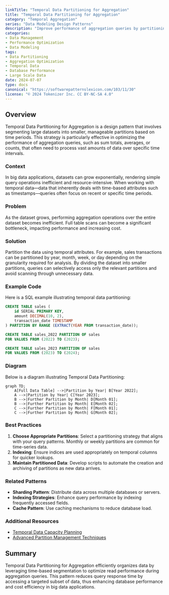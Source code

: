 ```yaml
---
linkTitle: "Temporal Data Partitioning for Aggregation"
title: "Temporal Data Partitioning for Aggregation"
category: "Temporal Aggregation"
series: "Data Modeling Design Patterns"
description: "Improve performance of aggregation queries by partitioning data into time periods, such as months or weeks."
categories:
- Data Management
- Performance Optimization
- Data Modeling
tags:
- Data Partitioning
- Aggregation Optimization
- Temporal Data
- Database Performance
- Large Scale Data
date: 2024-07-07
type: docs
canonical: "https://softwarepatternslexicon.com/103/11/30"
license: "© 2024 Tokenizer Inc. CC BY-NC-SA 4.0"
---
```


## Overview

Temporal Data Partitioning for Aggregation is a design pattern that involves segmenting large datasets into smaller, manageable partitions based on time periods. This strategy is particularly effective in optimizing the performance of aggregation queries, such as sum totals, averages, or counts, that often need to process vast amounts of data over specific time intervals.

### Context

In big data applications, datasets can grow exponentially, rendering simple query operations inefficient and resource-intensive. When working with temporal data—data that inherently deals with time-based attributes such as timestamps—queries often focus on recent or specific time periods.

### Problem

As the dataset grows, performing aggregation operations over the entire dataset becomes inefficient. Full table scans can become a significant bottleneck, impacting performance and increasing cost.

### Solution

Partition the data using temporal attributes. For example, sales transactions can be partitioned by year, month, week, or day depending on the granularity required for analysis. By dividing the dataset into smaller partitions, queries can selectively access only the relevant partitions and avoid scanning through unnecessary data.

### Example Code

Here is a SQL example illustrating temporal data partitioning:

```sql
CREATE TABLE sales (
    id SERIAL PRIMARY KEY,
    amount DECIMAL(10, 2),
    transaction_date TIMESTAMP
) PARTITION BY RANGE (EXTRACT(YEAR FROM transaction_date));

CREATE TABLE sales_2022 PARTITION OF sales 
FOR VALUES FROM (2022) TO (2023);

CREATE TABLE sales_2023 PARTITION OF sales 
FOR VALUES FROM (2023) TO (2024);
```

### Diagram

Below is a diagram illustrating Temporal Data Partitioning:

```mermaid
graph TD;
    A[Full Data Table] -->|Partition by Year| B[Year 2022];
    A -->|Partition by Year| C[Year 2023];
    B -->|Further Partition by Month| D[Month 01];
    B -->|Further Partition by Month| E[Month 02];
    C -->|Further Partition by Month| F[Month 01];
    C -->|Further Partition by Month| G[Month 02];
```

### Best Practices

1. **Choose Appropriate Partitions**: Select a partitioning strategy that aligns with your query patterns. Monthly or weekly partitions are common for time-series data.
2. **Indexing**: Ensure indices are used appropriately on temporal columns for quicker lookups.
3. **Maintain Partitioned Data**: Develop scripts to automate the creation and archiving of partitions as new data arrives.

### Related Patterns

- **Sharding Pattern**: Distribute data across multiple databases or servers.
- **Indexing Strategies**: Enhance query performance by indexing frequently accessed fields.
- **Cache Pattern**: Use caching mechanisms to reduce database load.

### Additional Resources

- [Temporal Data Capacity Planning](https://example.com)
- [Advanced Partition Management Techniques](https://example.com)

## Summary

Temporal Data Partitioning for Aggregation efficiently organizes data by leveraging time-based segmentation to optimize read performance during aggregation queries. This pattern reduces query response time by accessing a targeted subset of data, thus enhancing database performance and cost efficiency in big data applications.
